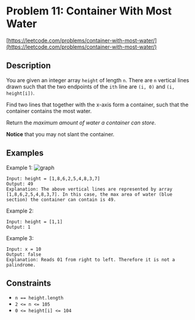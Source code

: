 # Problem 11: Container With Most Water

[https://leetcode.com/problems/container-with-most-water/](https://leetcode.com/problems/container-with-most-water/)

## Description

You are given an integer array `height` of length `n`. There are `n` vertical lines drawn such that the two endpoints of the `ith` line are `(i, 0)` and `(i, height[i])`.

Find two lines that together with the x-axis form a container, such that the container contains the most water.

Return the *maximum amount of water a container can store*.

**Notice** that you may not slant the container.

## Examples

Example 1:
![graph](https://s3-lc-upload.s3.amazonaws.com/uploads/2018/07/17/question_11.jpg)
```
Input: height = [1,8,6,2,5,4,8,3,7]
Output: 49
Explanation: The above vertical lines are represented by array [1,8,6,2,5,4,8,3,7]. In this case, the max area of water (blue section) the container can contain is 49.
```

Example 2:
```
Input: height = [1,1]
Output: 1
```

Example 3:
```
Input: x = 10
Output: false
Explanation: Reads 01 from right to left. Therefore it is not a palindrome.
```

## Constraints

- `n == height.length`
- `2 <= n <= 105`
- `0 <= height[i] <= 104`
